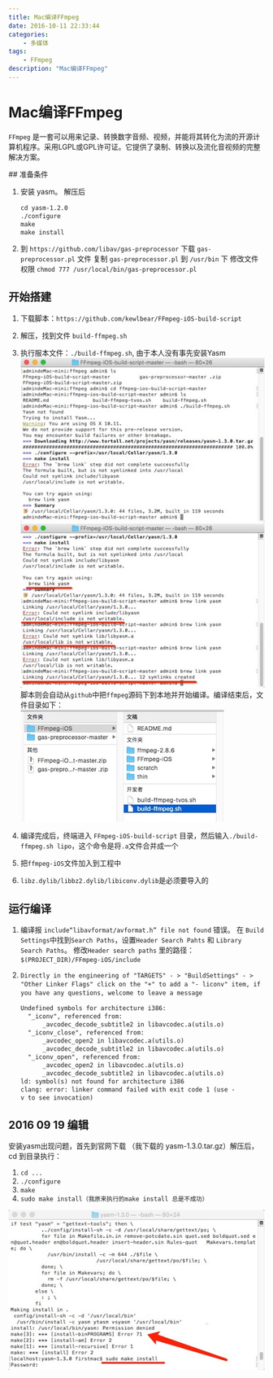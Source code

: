 ```yaml
---
title: Mac编译FFmpeg
date: 2016-10-11 22:33:44
categories:
	- 多媒体
tags:
	- FFmpeg
description: "Mac编译FFmpeg"
---
```


# Mac编译FFmpeg

`FFmpeg` 是一套可以用来记录、转换数字音频、视频，并能将其转化为流的开源计算机程序。采用LGPL或GPL许可证。它提供了录制、转换以及流化音视频的完整解决方案。

## 准备条件

1. 安装 yasm。 解压后
	```
	cd yasm-1.2.0
	./configure
	make
	make install
	```

2. 到 `https://github.com/libav/gas-preprocessor` 下载 `gas-preprocessor.pl` 文件
	复制 `gas-preprocessor.pl` 到 `/usr/bin` 下
	修改文件权限 `chmod 777 /usr/local/bin/gas-preprocessor.pl`

## 开始搭建

1. 下载脚本：`https://github.com/kewlbear/FFmpeg-iOS-build-script`
2. 解压，找到文件 `build-ffmpeg.sh`
3. 执行服本文件：`./build-ffmpeg.sh`, 由于本人没有事先安装Yasm
	![image](2016-10-11-Mac编译FFmpeg/image1.jpeg)
	![image](2016-10-11-Mac编译FFmpeg/image2.jpeg)
	脚本则会自动从`github`中把`ffmpeg`源码下到本地并开始编译。编译结束后，文件目录如下：
	![image](2016-10-11-Mac编译FFmpeg/image3.jpeg)

4. 编译完成后，终端进入 `FFmpeg-iOS-build-script` 目录，然后输入`./build-ffmpeg.sh lipo`，这个命令是将`.a`文件合并成一个
5. 把`ffmpeg-iOS`文件加入到工程中
6. `libz.dylib/libbz2.dylib/libiconv.dylib`是必须要导入的

## 运行编译

1. 编译报 `include“libavformat/avformat.h” file not found` 错误。
	在 `Build Settings`中找到`Search Paths`，设置`Header Search Pahts` 和 `Library Search Paths`。
	修改`Header search paths` 里的路径：`$(PROJECT_DIR)/FFmpeg-iOS/include`

2. `Directly in the engineering of "TARGETS" - > "BuildSettings" - > "Other Linker Flags" click on the "+" to add a "- liconv" item, if you have any questions, welcome to leave a message`

	```
	Undefined symbols for architecture i386:
	  "_iconv", referenced from:
	      _avcodec_decode_subtitle2 in libavcodec.a(utils.o)
	  "_iconv_close", referenced from:
	      _avcodec_open2 in libavcodec.a(utils.o)
	      _avcodec_decode_subtitle2 in libavcodec.a(utils.o)
	  "_iconv_open", referenced from:
	      _avcodec_open2 in libavcodec.a(utils.o)
	      _avcodec_decode_subtitle2 in libavcodec.a(utils.o)
	ld: symbol(s) not found for architecture i386
	clang: error: linker command failed with exit code 1 (use -v to see invocation)
	```

## 2016 09 19 编辑

安装yasm出现问题，首先到官网下载 （我下载的 yasm-1.3.0.tar.gz）解压后，cd 到目录执行：

1. `cd ...`
2. `./configure`
3. `make`
4. `sudo make install（我原来执行的make install 总是不成功）`

![image](2016-10-11-Mac编译FFmpeg/image4.jpeg)
